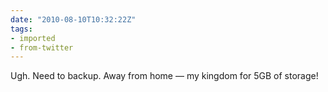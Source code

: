 ```yaml
---
date: "2010-08-10T10:32:22Z"
tags:
- imported
- from-twitter
---
```

Ugh. Need to backup. Away from home — my kingdom for 5GB of storage\!

